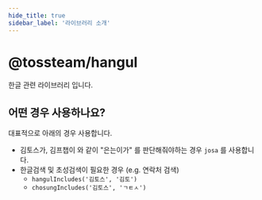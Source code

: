 ```yaml
---
hide_title: true
sidebar_label: '라이브러리 소개'
---
```


# @tossteam/hangul

한글 관련 라이브러리 입니다.

## 어떤 경우 사용하나요?

대표적으로 아래의 경우 사용합니다.

- 김토스가, 김프챕이 와 같이 "은는이가" 를 판단해줘야하는 경우 `josa` 를 사용합니다.
- 한글검색 및 초성검색이 필요한 경우 (e.g. 연락처 검색)
  - `hangulIncludes('김토스', '김토')`
  - `chosungIncludes('김토스', 'ㄱㅌㅅ')`

